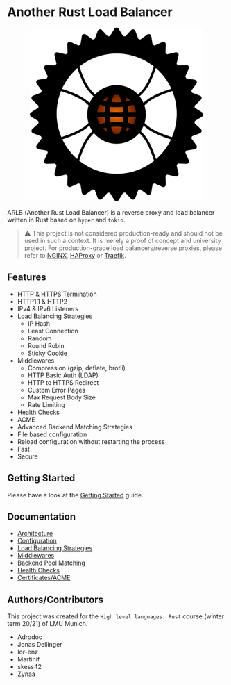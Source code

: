 # Another Rust Load Balancer

<p align="center">
<img src="assets/logo_400x400.png" alt="ARLB" title="ARLB" />
</p>

ARLB (Another Rust Load Balancer) is a reverse proxy and load balancer written in Rust based on `hyper` and `tokio`.

> ⚠️  This project is not considered production-ready and should not be used in such a context. It is merely a proof of concept and university project. For production-grade load balancers/reverse proxies, please refer to [NGINX](https://www.nginx.com/), [HAProxy](http://www.haproxy.org/) or [Traefik](https://traefik.io/traefik/).

## Features

- HTTP & HTTPS Termination
- HTTP1.1 & HTTP2
- IPv4 & IPv6 Listeners
- Load Balancing Strategies
  - IP Hash
  - Least Connection
  - Random
  - Round Robin
  - Sticky Cookie
- Middlewares
  - Compression (gzip, deflate, brotli)
  - HTTP Basic Auth (LDAP)
  - HTTP to HTTPS Redirect
  - Custom Error Pages
  - Max Request Body Size
  - Rate Limiting
- Health Checks
- ACME
- Advanced Backend Matching Strategies
- File based configuration
- Reload configuration without restarting the process
- Fast
- Secure

## Getting Started

Please have a look at the [Getting Started](docs/getting_started.md) guide.

## Documentation

- [Architecture](docs/architecture.md)
- [Configuration](docs/configuration.md)
- [Load Balancing Strategies](docs/lb_strategies.md)
- [Middlewares](docs/middlewares.md)
- [Backend Pool Matching](docs/backend_matching.md)
- [Health Checks](docs/health_checks.md)
- [Certificates/ACME](docs/certificates.md)

## Authors/Contributors

This project was created for the `High level languages: Rust` course (winter term 20/21) of LMU Munich.

- Adrodoc
- Jonas Dellinger
- lor-enz
- Martinif
- skess42
- Zynaa
